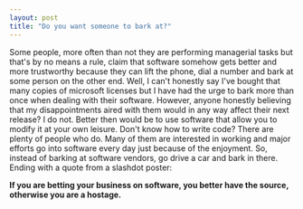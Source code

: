 ```yaml
---
layout: post
title: "Do you want someone to bark at?"
---
```


Some people, more often than not they are performing managerial tasks but that's by no means a rule, claim that software somehow gets better and more trustworthy because they can lift the phone, dial a number and bark at some person on the other end. Well, I can't honestly say I've bought that many copies of microsoft licenses but I have had the urge to bark more than once when dealing with their software. However, anyone honestly believing that my disappointments aired with them would in any way affect their next release? I do not. 
Better then would be to use software that allow you to modify it at your own leisure. Don't know how to write code? There are plenty of people who do. Many of them are interested in working and major efforts go into software every day just because of the enjoyment. 
So, instead of barking at software vendors, go drive a car and bark in there. 
Ending with a quote from a slashdot poster: 

**If you are betting your business on software, you better have the source, otherwise you are a hostage.**